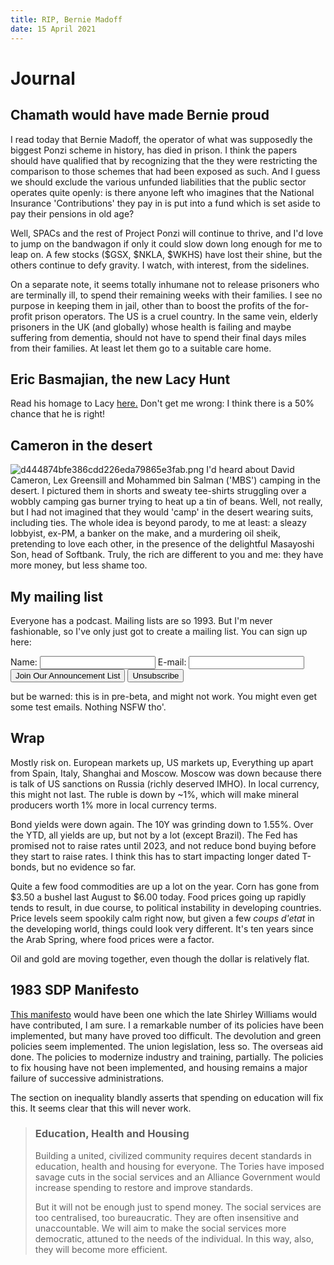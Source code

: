 ```yaml
---
title: RIP, Bernie Madoff
date: 15 April 2021
---
```


# Journal

## Chamath would have made Bernie proud

I read today that Bernie Madoff, the operator of what was supposedly the biggest Ponzi scheme in history, has died in prison.
I think the papers should have qualified that by recognizing that the they were restricting the comparison to those schemes that had been exposed as such.
And I guess we should exclude the various unfunded liabilities that the public sector operates quite openly: is there anyone left who imagines that the National Insurance 'Contributions' they pay in is put into a fund which is set aside to pay their pensions in old age?

Well, SPACs and the rest of Project Ponzi will continue to thrive, and I'd love to jump on the bandwagon if only it could slow down long enough for me to leap on.
A few stocks ($GSX, $NKLA, $WKHS) have lost their shine, but the others continue to defy gravity. I watch, with interest, from the sidelines.

On a separate note, it seems totally inhumane not to release prisoners who are terminally ill, to spend their remaining weeks with their families.
I see no purpose in keeping them in jail, other than to boost the profits of the for-profit prison operators. The US is a cruel country.
In the same vein, elderly prisoners in the UK (and globally) whose health is failing and maybe suffering from dementia, should not have to spend their final days miles from their families. At least let them go to a suitable care home.

## Eric Basmajian, the new Lacy Hunt

Read his homage to Lacy [here.](https://www.epbmacroresearch.com/blog/fiscal-stimulus-the-economy-s-third-strike)
Don't get me wrong: I think there is a 50% chance that he is right!

## Cameron in the desert

![d444874bfe386cdd226eda79865e3fab.png]({attach}d444874bfe386cdd226eda79865e3fab.png)
I'd heard about David Cameron, Lex Greensill and Mohammed bin Salman ('MBS') camping in the desert. 
I pictured them in shorts and sweaty tee-shirts struggling over a wobbly camping gas burner trying to heat up a tin of beans.
Well, not really, but I had not imagined that they would 'camp' in the desert wearing suits, including ties.
The whole idea is beyond parody, to me at least: a sleazy lobbyist, ex-PM, a banker on the make, and a murdering oil sheik, pretending to love each other, in the presence of the delightful Masayoshi Son, head of Softbank.  Truly, the rich are different to you and me: they have more money, but less shame too.

## My mailing list

Everyone has a podcast. Mailing lists are so 1993. But I'm never fashionable, so I've only just got to create a mailing list.
You can sign up here:

<form method="post" action="http://scripts.dreamhost.com/add_list.cgi">
<input type="hidden" name="list" value="newsletter" />
<input type="hidden" name="domain" value="stevehemingway.com" />
<input type="hidden" name="url" value="SubscribedURL" />
<input type="hidden" name="unsuburl" value="UnsubscribedURL" />
<input type="hidden" name="alreadyonurl" value="AlreadyOnURL" />
<input type="hidden" name="notonurl" value="NotOnURL" />
<input type="hidden" name="invalidurl" value="InvalidURL" />
<input type="hidden" name="emailconfirmurl" value="EmailConfirmURL" />
<input type="hidden" name="emailit" value="1" />
Name: <input name="name" />
E-mail: <input name="email" /><br />
<input type="submit" name="submit" value="Join Our Announcement List" />
<input type="submit" name="unsub" value="Unsubscribe" />
</form>

but be warned: this is in pre-beta, and might not work. You might even get some test emails. Nothing NSFW tho'.

## Wrap

Mostly risk on. European markets up, US markets up, Everything up apart from Spain, Italy, Shanghai and Moscow.
Moscow was down because there is talk of US sanctions on Russia (richly deserved IMHO). In local currency, this might not last. 
The ruble is down by ~1%, which will make mineral producers worth 1% more in local currency terms. 

Bond yields were down again. The 10Y was grinding down to 1.55%. 
Over the YTD, all yields are up, but not by a lot (except Brazil).
The Fed has promised not to raise rates until 2023, and not reduce bond buying before they start to raise rates.
I think this has to start impacting longer dated T-bonds, but no evidence so far.

Quite a few food commodities are up a lot on the year. Corn has gone from $3.50 a bushel last August to $6.00 today.
Food prices going up rapidly tends to result, in due course, to political instability in developing countries.
Price levels seem spookily calm right now, but given a few _coups d'etat_ in the developing world, things could look very different.
It's ten years since the Arab Spring, where food prices were a factor. 

Oil and gold are moving together, even though the dollar is relatively flat.

## 1983 SDP Manifesto

[This manifesto](http://www.libdems.co.uk/manifestos/1983/1983-liberal-manifesto.shtml) would have been one which the late Shirley Williams would have contributed, I am sure.
I a remarkable number of its policies have been implemented, but many have proved too difficult. The devolution and green policies seem implemented. The union legislation, less so. The overseas aid done. The policies to modernize industry and training, partially. 
The policies to fix housing have not been implemented, and housing remains a major failure of successive administrations.

The section on inequality blandly asserts that spending on education will fix this. It seems clear that this will never work.

> ### Education, Health and Housing
>
> Building a united, civilized community requires decent standards in education, health and housing for everyone. The Tories have imposed savage cuts in the social services and an Alliance Government would increase spending to restore and improve standards.
>
> But it will not be enough just to spend money. The social services are too centralised, too bureaucratic. They are often insensitive and unaccountable. We will aim to make the social services more democratic, attuned to the needs of the individual. In this way, also, they will become more efficient.

## 
